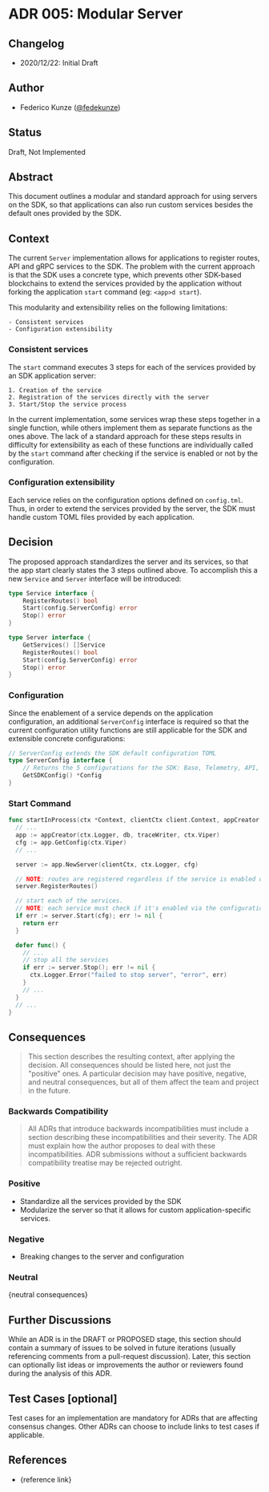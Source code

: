 # ADR 005: Modular Server

## Changelog

- 2020/12/22: Initial Draft

## Author

- Federico Kunze ([@fedekunze](https://github.com/fedekunze))

## Status

Draft, Not Implemented

## Abstract

This document outlines a modular and standard approach for using servers on the SDK, so that
applications can also run custom services besides the default ones provided by the SDK.

## Context

The current `Server` implementation allows for applications to register routes, API and gRPC
services to the SDK. The problem with the current approach is that the SDK uses a concrete type,
which prevents other SDK-based blockchains to extend the services provided by the application
without forking the application `start` command (eg: `<app>d start`).

This modularity and extensibility relies on the following limitations:

    - Consistent services
    - Configuration extensibility

### Consistent services

The `start` command executes 3 steps for each of the services provided by an SDK
application server:

    1. Creation of the service
    2. Registration of the services directly with the server
    3. Start/Stop the service process
  
In the current implementation, some services wrap these steps together in a single function, while
others implement them as separate functions as the ones above. The lack of a standard approach for
these steps results in difficulty for extensibility as each of these functions are individually
called by the `start` command after checking if the service is enabled or not by the configuration.

### Configuration extensibility

Each service relies on the configuration options defined on `config.tml`. Thus, in order to extend
the services provided by the server, the SDK must handle custom TOML files provided by each
application.

## Decision

The proposed approach standardizes the server and its services, so that the app start clearly states
the 3 steps outlined above. To accomplish this a new `Service` and `Server` interface will be
introduced:

```go
type Service interface {
    RegisterRoutes() bool
    Start(config.ServerConfig) error
    Stop() error
}

type Server interface {
    GetServices() []Service
    RegisterRoutes() bool
    Start(config.ServerConfig) error
    Stop() error
}
```

### Configuration

Since the enablement of a service depends on the application configuration, an additional
`ServerConfig` interface is required so that the current configuration utility functions are still
applicable for the SDK and extensible concrete configurations:

```go
// ServerConfig extends the SDK default configuration TOML
type ServerConfig interface {
    // Returns the 5 configurations for the SDK: Base, Telemetry, API, gRPC and State Sync. 
    GetSDKConfig() *Config
}
```

### Start Command

```go
func startInProcess(ctx *Context, clientCtx client.Context, appCreator types.AppCreator) error {
  // ...
  app := appCreator(ctx.Logger, db, traceWriter, ctx.Viper)
  cfg := app.GetConfig(ctx.Viper)
  // ...

  server := app.NewServer(clientCtx, ctx.Logger, cfg)

  // NOTE: routes are registered regardless if the service is enabled or not
  server.RegisterRoutes()

  // start each of the services.
  // NOTE: each service must check if it's enabled via the configuration
  if err := server.Start(cfg); err != nil {
    return err
  }

  defer func() {
    // ...
    // stop all the services
    if err := server.Stop(); err != nil {
      ctx.Logger.Error("failed to stop server", "error", err)
    }
    // ...
  }
  // ...
}
```



## Consequences

> This section describes the resulting context, after applying the decision. All consequences should be listed here, not just the "positive" ones. A particular decision may have positive, negative, and neutral consequences, but all of them affect the team and project in the future.


### Backwards Compatibility

> All ADRs that introduce backwards incompatibilities must include a section describing these incompatibilities and their severity. The ADR must explain how the author proposes to deal with these incompatibilities. ADR submissions without a sufficient backwards compatibility treatise may be rejected outright.


### Positive

- Standardize all the services provided by the SDK
- Modularize the server so that it allows for custom application-specific services.

### Negative

- Breaking changes to the server and configuration

### Neutral

{neutral consequences}


## Further Discussions

While an ADR is in the DRAFT or PROPOSED stage, this section should contain a summary of issues to be solved in future iterations (usually referencing comments from a pull-request discussion).
Later, this section can optionally list ideas or improvements the author or reviewers found during the analysis of this ADR.


## Test Cases [optional]

Test cases for an implementation are mandatory for ADRs that are affecting consensus changes. Other ADRs can choose to include links to test cases if applicable.


## References

- {reference link}
